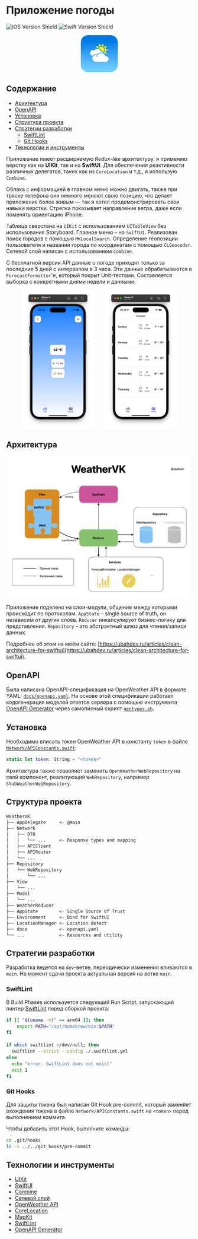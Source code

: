 # Приложение погоды <!-- omit in toc -->

<!-- markdownlint-disable MD033 -->

![iOS Version Shield](https://img.shields.io/badge/iOS-16%2B-green?logo=apple)
![Swift Version Shield](https://img.shields.io/badge/Swift%205.9-FA7343?style=flat&logo=swift&logoColor=white)

<div align="center">
    <img src="img/logo.png" alt="AppIcon" height="100" style="border-radius: 20px;">
</div>

## Содержание <!-- omit in toc -->

- [Архитектура](#архитектура)
- [OpenAPI](#openapi)
- [Установка](#установка)
- [Структура проекта](#структура-проекта)
- [Стратегии разработки](#стратегии-разработки)
  - [SwiftLint](#swiftlint)
  - [Git Hooks](#git-hooks)
- [Технологии и инструменты](#технологии-и-инструменты)

Приложение имеет расширяемую _Redux-like_ архитектуру, я применяю верстку как на
**UIKit**, так и на **SwiftUI**. Для обеспечения реактивности различных
делегатов, таких как из `CoreLocation` и т.д., я использую `Combine`.

Облака с информацией в главном меню можно двигать, также при тряске телефона они
немного меняют свою позицию, что делает приложение более живым — так я хотел
продемонстрировать свои навыки верстки. Стрелка показывает направление ветра,
даже если поменять ориентацию iPhone.

Таблица сверстана на `UIKit` с использованием `UITableView` без использования
Storyboard. Главное меню – на `SwiftUI`. Реализован поиск городов с помощью
`MKLocalSearch`. Определение геопозиции пользователя и названия города по
координатам с помощью `CLGeocoder`. Сетевой слой написан с использованием
`Combine`.

С бесплатной версии API данные о погоде приходят только за последние 5 дней с
интервалом в 3 часа. Эти данные обрабатываются в `ForecastFormatter`'е, который
покрыт Unit-тестами. Составляется выборка с конкретными днями недели и данными.

<div style="display: flex; flex-direction: row; flex-wrap: wrap; justify-content: center; column-gap: 24px; row-gap: 20px;">
  <img src="img/1.png" alt="Главное меню" style="width:200px;">
  <img src="img/2.png" alt="Таблица прогноза погоды" style="width:200px;">
</div>

## Архитектура

![Архитектура приложения](./img/architecture.png)

Приложение поделено на слои-модули, общение между которыми происходит по
протоколам. `AppState` – single source of truth, он независим от других слоёв.
`Reducer` инкапсулирует бизнес-логику для представления. `Repository` – это
абстрактный шлюз для чтения/записи данных.

Подробнее об этом на моём сайте:
[https://ubahdev.ru/articles/clean-architecture-for-swiftui](https://ubahdev.ru/articles/clean-architecture-for-swiftui).

## OpenAPI

Была написана OpenAPI-спецификация на OpenWeather API в формате YAML:
[`docs/openapi.yaml`](docs/openapi.yaml). На основе этой спецификации работает
кодогенерация моделей ответов сервера с помощью инструмента
[OpenAPI Generator](https://openapi-generator.tech/) через самописный скрипт
[`gentypes.sh`](gentypes.sh).

## Установка

Необходимо вписать токен OpenWeather API в константу `token` в файле
[`Network/APIConstants.swift`](WeatherVK/Network/APIConstants.swift):

```swift
static let token: String = "<token>"
```

Архитектура также позволяет заменить `OpenWeatherWebRepository` на свой
компонент, реализующий `WebRepository`, например `StubWeatherWebRepository`.

## Структура проекта

<!-- markdownlint-disable MD040 -->

```
WeatherVK
├── AppDelegate     <- @main
├── Network
│   ├── DTO
│   │   └── ...     <- Response types and mapping
│   ├── APIClient
│   ├── APIRouter
│   └── ...
├── Repository
│   └── WebRepository
│       └── ...
├── View
│   └── ...
├── Model
│   └── ...
├── WeatherReducer
├── AppState        <- Single Source of Trust
├── Environment     <- Bind for SwiftUI
├── LocationManager <- Location detect
├── docs            <- openapi.yaml
└── ...             <- Resources and utility
```

<!-- markdownlint-enable MD040 -->

## Стратегии разработки

Разработка ведется на `dev`-ветке, переодически изменения вливаются в `main`. На
момент сдачи проекта актуальная версия на ветке `main`.

### SwiftLint

В Build Phases используется следующий Run Script, запускающий линтер
[SwiftLint](https://github.com/realm/SwiftLint) перед сборкой проекта:

```bash
if [[ "$(uname -m)" == arm64 ]]; then
    export PATH="/opt/homebrew/bin:$PATH"
fi

if which swiftlint >/dev/null; then
  swiftlint --strict --config ./.swiftlint.yml
else
  echo "error: SwiftLint does not exist"
  exit 1
fi
```

### Git Hooks

Для защиты токена был написан Git Hook pre-commit, который заменяет вхождения
токена в файле `Network/APIConstants.swift` на `<token>` перед выполнением
коммита.

Чтобы добавить этот Hook, выполните команды:

```bash
cd .git/hooks
ln -s ../../git_hooks/pre-commit
```

## Технологии и инструменты

- [UIKit](https://developer.apple.com/documentation/uikit)
- [SwiftUI](https://developer.apple.com/xcode/swiftui/)
- [Combine](https://developer.apple.com/documentation/combine)
- [Сетевой слой](https://danielbernal.co/writing-a-networking-library-with-combine-codable-and-swift-5/)
- [OpenWeather API](https://openweathermap.org)
- [CoreLocation](https://developer.apple.com/documentation/corelocation)
- [MapKit](https://developer.apple.com/documentation/mapkit/)
- [SwiftLint](https://github.com/realm/SwiftLint)
- [OpenAPI Generator](https://openapi-generator.tech/)
